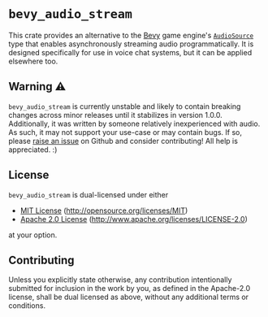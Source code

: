 # `bevy_audio_stream`

This crate provides an alternative to the [Bevy] game engine's [`AudioSource`] type that enables asynchronously streaming audio programmatically. It is designed specifically for use in voice chat systems, but it can be applied elsewhere too.

[Bevy]: https://bevyengine.org/
[`AudioSource`]: https://docs.rs/bevy/latest/bevy/audio/struct.AudioSource.html

## Warning ⚠️

`bevy_audio_stream` is currently unstable and likely to contain breaking changes across minor releases until it stabilizes in version 1.0.0. Additionally, it was written by someone relatively inexperienced with audio. As such, it may not support your use-case or may contain bugs. If so, please [raise an issue] on Github and consider contributing! All help is appreciated. :)

[raise an issue]: https://github.com/BD103/bevy_mic

## License

`bevy_audio_stream` is dual-licensed under either

- [MIT License] (<http://opensource.org/licenses/MIT>)
- [Apache 2.0 License] (<http://www.apache.org/licenses/LICENSE-2.0>)

at your option.

[MIT License]: https://github.com/BD103/bevy_mic/blob/main/LICENSE-MIT
[Apache 2.0 License]: https://github.com/BD103/bevy_mic/blob/main/LICENSE-APACHE

## Contributing

Unless you explicitly state otherwise, any contribution intentionally submitted
for inclusion in the work by you, as defined in the Apache-2.0 license, shall be
dual licensed as above, without any additional terms or conditions.
